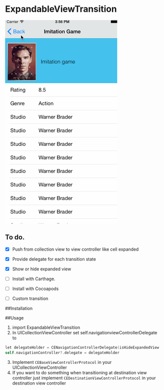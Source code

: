 # ExpandableViewTransition
![](https://github.com/ambas/ExpanableTransition/blob/master/Demo/sample.gif?raw=true)

## To do.

- [x] Push from collection view to view controller like cell expanded
- [x] Provide delegate for each transition state
- [x] Show or hide expanded view
- [ ] Install with Carthage.
- [ ] Install with Cocoapods
- [ ] Custom transition


##Installation

##Usage
1. import ExpandableViewTransition
2. In UICollectionViewController set self.navigationviewControllerDelegate to
``` Objective-C
let delegateHolder = CENavigationControllerDelegate(isHideExpandedView: false)
self.navigationController?.delegate = delegateHolder
````
3. Implement `CEBaseViewControllerProtocol` in your UICollectionViewController
4. If you want to do something when transitioning at destination view controller just implement `CEDestinationViewControllerProtocol` in your destination view controller

